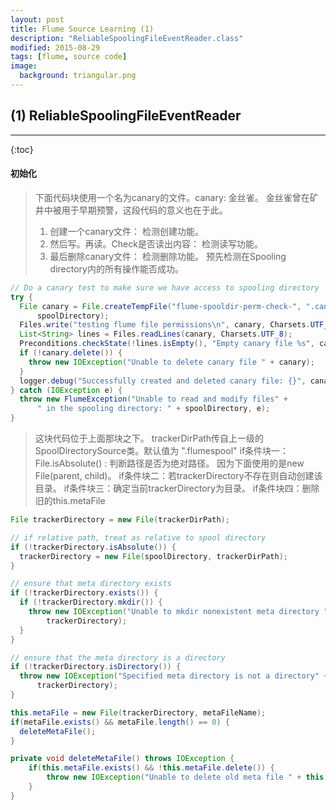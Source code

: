 ```yaml
---
layout: post
title: Flume Source Learning (1)
description: "ReliableSpoolingFileEventReader.class"
modified: 2015-08-29
tags: [flume, source code]
image:
  background: triangular.png
---
```


## (1) ReliableSpoolingFileEventReader
-----

{:toc}

#### 初始化

>下面代码块使用一个名为canary的文件。canary: 金丝雀。
>金丝雀曾在矿井中被用于早期预警，这段代码的意义也在于此。
>1. 创建一个canary文件： 检测创建功能。
>2. 然后写。再读。Check是否读出内容： 检测读写功能。
>3. 最后删除canary文件： 检测删除功能。
>预先检测在Spooling directory内的所有操作能否成功。

``` java
// Do a canary test to make sure we have access to spooling directory
try {
  File canary = File.createTempFile("flume-spooldir-perm-check-", ".canary",
      spoolDirectory);
  Files.write("testing flume file permissions\n", canary, Charsets.UTF_8);
  List<String> lines = Files.readLines(canary, Charsets.UTF_8);
  Preconditions.checkState(!lines.isEmpty(), "Empty canary file %s", canary);
  if (!canary.delete()) {
    throw new IOException("Unable to delete canary file " + canary);
  }
  logger.debug("Successfully created and deleted canary file: {}", canary);
} catch (IOException e) {
  throw new FlumeException("Unable to read and modify files" +
      " in the spooling directory: " + spoolDirectory, e);
}
```

>这块代码位于上面那块之下。
>trackerDirPath传自上一级的SpoolDirectorySource类。默认值为 ".flumespool"
if条件块一：File.isAbsolute() : 判断路径是否为绝对路径。
            因为下面使用的是new File(parent, child)。
if条件块二：若trackerDirectory不存在则自动创建该目录。
if条件块三：确定当前trackerDirectory为目录。
if条件块四：删除旧的this.metaFile

``` java
File trackerDirectory = new File(trackerDirPath);

// if relative path, treat as relative to spool directory
if (!trackerDirectory.isAbsolute()) {
  trackerDirectory = new File(spoolDirectory, trackerDirPath);
}

// ensure that meta directory exists
if (!trackerDirectory.exists()) {
  if (!trackerDirectory.mkdir()) {
    throw new IOException("Unable to mkdir nonexistent meta directory " +
        trackerDirectory);
  }
}

// ensure that the meta directory is a directory
if (!trackerDirectory.isDirectory()) {
  throw new IOException("Specified meta directory is not a directory" +
      trackerDirectory);
}

this.metaFile = new File(trackerDirectory, metaFileName);
if(metaFile.exists() && metaFile.length() == 0) {
  deleteMetaFile();
}
```
``` java
private void deleteMetaFile() throws IOException {
    if(this.metaFile.exists() && !this.metaFile.delete()) {
        throw new IOException("Unable to delete old meta file " + this.metaFile);
    }
}
```
